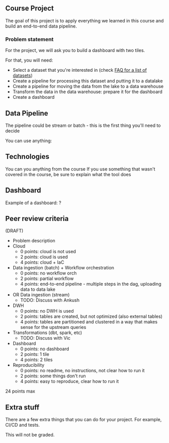 ## Course Project

The goal of this project is to apply everything we learned
in this course and build an end-to-end data pipeline.

### Problem statement

For the project, we will ask you to build a dashboard with two tiles. 

For that, you will need:

* Select a dataset that you're interested in (check [FAQ for a list of datasets](https://docs.google.com/document/d/19bnYs80DwuUimHM65UV3sylsCn2j1vziPOwzBwQrebw/edit#heading=h.1hspwy1mtnp1))
* Create a pipeline for processing this dataset and putting it to a datalake
* Create a pipeline for moving the data from the lake to a data warehouse
* Transform the data in the data warehouse: prepare it for the dashboard
* Create a dashboard

## Data Pipeline 

The pipeline could be stream or batch - this is the first thing you'll need to decide 

You can use anything: 

## Technologies 

You can you anything from the course
If you use something that wasn't covered in the course, 
be sure to explain what the tool does 

## Dashboard

Example of a dashboard: ?


## Peer review criteria

(DRAFT)

* Problem description
* Cloud
    * 0 points: cloud is not used
    * 2 points: cloud is used
    * 4 points: cloud + IaC
* Data ingestion (batch) + Workflow orchestration
    * 0 points: no workflow orch
    * 2 points: partial workflow
    * 4 points: end-to-end pipeline - multiple steps in the dag, uploading data to data lake
* OR Data ingestion (stream)
    * TODO: Discuss with Ankush
* DWH
    * 0 points: no DWH is used
    * 2 points: tables are created, but not optimized (also external tables)
    * 4 points: tables are partitioned and clustered in a way that makes sense for the upstream queries 
* Transformations (dbt, spark, etc)
    * TODO: Discuss with Vic
* Dashboard
    * 0 points: no dashboard
    * 2 points: 1 tile
    * 4 points: 2 tiles 
* Reproducibility
    * 0 points: no readme, no instructions, not clear how to run it
    * 2 points: some things don't run
    * 4 points: easy to reproduce, clear how to run it

24 points max 

## Extra stuff

There are a few extra things that you can do for your project. For 
example, CI/CD and tests. 

This will not be graded. 
